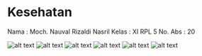 # Kesehatan

Nama : Moch. Nauval Rizaldi Nasril
Kelas : XI RPL 5
No. Abs : 20

![alt text](https://github.com/resasuares9/Kesehatan/blob/master/1.PNG)
![alt text](https://github.com/resasuares9/Kesehatan/blob/master/2.PNG)
![alt text](https://github.com/resasuares9/Kesehatan/blob/master/3.PNG)
![alt text](https://github.com/resasuares9/Kesehatan/blob/master/4.PNG)
![alt text](https://github.com/resasuares9/Kesehatan/blob/master/5.PNG)
![alt text](https://github.com/resasuares9/Kesehatan/blob/master/6.PNG)
